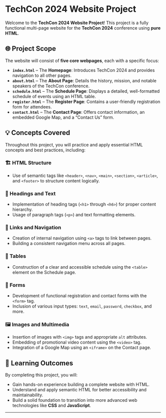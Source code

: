 # TechCon 2024 Website Project

Welcome to the **TechCon 2024 Website Project**! This project is a fully functional multi-page website for the **TechCon 2024** conference using **pure HTML**.

## 🌐 Project Scope

The website will consist of **five core webpages**, each with a specific focus:

- **`index.html`** – The **Homepage**: Introduces TechCon 2024 and provides navigation to all other pages.
- **`about.html`** – The **About Page**: Details the history, mission, and notable speakers of the TechCon conference.
- **`schedule.html`** – The **Schedule Page**: Displays a detailed, well-formatted schedule of events using an HTML table.
- **`register.html`** – The **Register Page**: Contains a user-friendly registration form for attendees.
- **`contact.html`** – The **Contact Page**: Offers contact information, an embedded Google Map, and a “Contact Us” form.

## 💡 Concepts Covered

Throughout this project, you will practice and apply essential HTML concepts and best practices, including:

### 🏗️ HTML Structure
- Use of semantic tags like `<header>`, `<nav>`, `<main>`, `<section>`, `<article>`, and `<footer>` to structure content logically.

### 📝 Headings and Text
- Implementation of heading tags (`<h1>` through `<h6>`) for proper content hierarchy.
- Usage of paragraph tags (`<p>`) and text formatting elements.

### 🔗 Links and Navigation
- Creation of internal navigation using `<a>` tags to link between pages.
- Building a consistent navigation menu across all pages.

### 📅 Tables
- Construction of a clear and accessible schedule using the `<table>` element on the Schedule page.

### 🧾 Forms
- Development of functional registration and contact forms with the `<form>` tag.
- Inclusion of various input types: `text`, `email`, `password`, `checkbox`, and more.

### 🖼️ Images and Multimedia
- Insertion of images with `<img>` tags and appropriate `alt` attributes.
- Embedding of promotional video content using the `<video>` tag.
- Integration of a Google Map using an `<iframe>` on the Contact page.

## 🎯 Learning Outcomes

By completing this project, you will:
- Gain hands-on experience building a complete website with HTML.
- Understand and apply semantic HTML for better accessibility and maintainability.
- Build a solid foundation to transition into more advanced web technologies like **CSS** and **JavaScript**.

---
